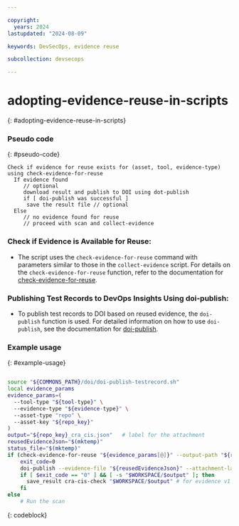 ```yaml
---

copyright: 
  years: 2024
lastupdated: "2024-08-09"

keywords: DevSecOps, evidence reuse

subcollection: devsecops

---
```


# adopting-evidence-reuse-in-scripts
{: #adopting-evidence-reuse-in-scripts}

### Pseudo code
{: #pseudo-code}
```
Check if evidence for reuse exists for (asset, tool, evidence-type) using check-evidence-for-reuse
  If evidence found
	 // optional
	 download result and publish to DOI using dot-publish
	 if [ doi-publish was successful ]
	  save the result file // optional
  Else
	 // no evidence found for reuse
	 // proceed with scan and collect-evidence
```

### Check if Evidence is Available for Reuse:

 - The script uses the `check-evidence-for-reuse` command with parameters similar to those in the `collect-evidence` script. For details on the `check-evidence-for-reuse` function, refer to the documentation for [check-evidence-for-reuse](devsecops-check-evidence-for-reuse.md).

### Publishing Test Records to DevOps Insights Using doi-publish:

- To publish test records to DOI based on reused evidence, the `doi-publish` function is used. For detailed information on how to use `doi-publish`, see the documentation for [doi-publish](devsecops-doi-publish.md).


### Example usage
{: #example-usage}

```bash

source "${COMMONS_PATH}/doi/doi-publish-testrecord.sh"
local evidence_params
evidence_params=(
  --tool-type "${tool-type}" \
  --evidence-type "${evidence-type}" \
  --asset-type "repo" \
  --asset-key "${repo_key}"
)
output="${repo_key}_cra_cis.json"   # label for the attachment
reusedEvidenceJson="$(mktemp)"
status_file="$(mktemp)"
if (check-evidence-for-reuse "${evidence_params[@]}" --output-path "${reusedEvidenceJson}" > "${status_file}"); then
    exit_code=0
    doi-publish --evidence-file "${reusedEvidenceJson}" --attachment-label "$output" --record-type "cradeploy" --url "$url" --attachment-output-path "$WORKSPACE/$output" || exit_code=$?
    if [ $exit_code == "0" ] && [ -s "$WORKSPACE/$output" ]; then
      save_result cra-cis-check "$WORKSPACE/$output" # for evidence v1
    fi
else
    # Run the scan
```
{: codeblock}
